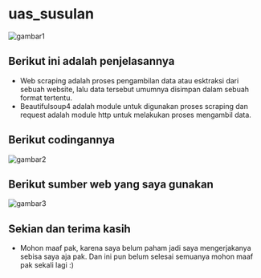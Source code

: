 # uas_susulan

![gambar1](ss_soal/ss.PNG)

## Berikut ini adalah penjelasannya
* Web scraping adalah proses pengambilan data atau esktraksi dari sebuah website, lalu data tersebut umumnya disimpan dalam sebuah format tertentu.
* Beautifulsoup4 adalah module untuk digunakan proses scraping dan request adalah module http untuk melakukan proses mengambil data.

## Berikut codingannya

![gambar2](ss_2/ss.PNG)

## Berikut sumber web yang saya gunakan

![gambar3](ss1/ss.PNG)

## Sekian dan terima kasih
* Mohon maaf pak, karena saya belum paham jadi saya mengerjakanya sebisa saya aja pak. Dan ini pun belum selesai semuanya mohon maaf pak sekali lagi :)
